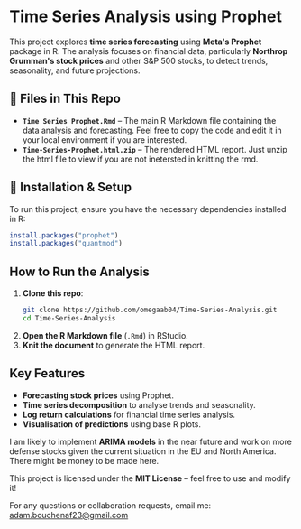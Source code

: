 # Time Series Analysis using Prophet

This project explores **time series forecasting** using **Meta's Prophet** package in R. The analysis focuses on financial data, particularly **Northrop Grumman's stock prices** and other S&P 500 stocks, to detect trends, seasonality, and future projections.

## 📂 Files in This Repo
- **`Time Series Prophet.Rmd`** – The main R Markdown file containing the data analysis and forecasting. Feel free to copy the code and edit it in your local environment if you are interested.
- **`Time-Series-Prophet.html.zip`** – The rendered HTML report. Just unzip the html file to view if you are not inetersted in knitting the rmd. 

## 🔧 Installation & Setup
To run this project, ensure you have the necessary dependencies installed in R:

```r
install.packages("prophet")
install.packages("quantmod")
```

## How to Run the Analysis
1. **Clone this repo**:
   ```sh
   git clone https://github.com/omegaab04/Time-Series-Analysis.git
   cd Time-Series-Analysis
   ```
2. **Open the R Markdown file** (`.Rmd`) in RStudio.
3. **Knit the document** to generate the HTML report.

## Key Features
- **Forecasting stock prices** using Prophet.
- **Time series decomposition** to analyse trends and seasonality.
- **Log return calculations** for financial time series analysis.
- **Visualisation of predictions** using base R plots.

I am likely to implement **ARIMA models** in the near future and work on more defense stocks given the current situation in the EU and North America. 
There might be money to be made here. 

This project is licensed under the **MIT License** – feel free to use and modify it!

For any questions or collaboration requests, email me: adam.bouchenaf23@gmail.com



